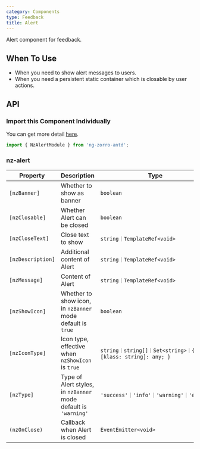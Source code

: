 ```yaml
---
category: Components
type: Feedback
title: Alert
---
```


Alert component for feedback.

## When To Use

- When you need to show alert messages to users.
- When you need a persistent static container which is closable by user actions.

## API

### Import this Component Individually

You can get more detail [here](/docs/getting-started/en#import-a-component-individually).

```ts
import { NzAlertModule } from 'ng-zorro-antd';
```

### nz-alert

| Property | Description | Type | Default |
| -------- | ----------- | ---- | ------- |
| `[nzBanner]` | Whether to show as banner | `boolean` | `false` |
| `[nzClosable]` | Whether Alert can be closed | `boolean` | - |
| `[nzCloseText]` | Close text to show | `string｜TemplateRef<void>` | - |
| `[nzDescription]` | Additional content of Alert | `string｜TemplateRef<void>` | - |
| `[nzMessage]` | Content of Alert | `string｜TemplateRef<void>` | - |
| `[nzShowIcon]` | Whether to show icon, in `nzBanner` mode default is `true` | `boolean` | `false` |
| `[nzIconType]` | Icon type, effective when `nzShowIcon` is `true` | `string｜string[]｜Set<string>｜{ [klass: string]: any; }` | - |
| `[nzType]` | Type of Alert styles, in `nzBanner` mode default is `'warning'` | `'success'｜'info'｜'warning'｜'error'` | `'info'` |
| `(nzOnClose)` | Callback when Alert is closed | `EventEmitter<void>` | - |
